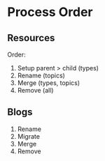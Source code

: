 # Process Order

## Resources

Order:

1. Setup parent > child (types)
2. Rename (topics)
3. Merge (types, topics)
4. Remove (all)

## Blogs

1. Rename
2. Migrate
3. Merge
4. Remove
